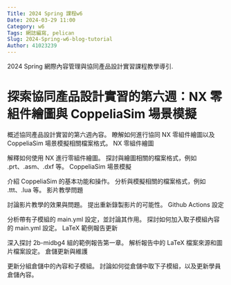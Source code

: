 ```yaml
---
Title: 2024 Spring 課程w6
Date: 2024-03-29 11:00
Category: w6
Tags: 網誌編寫, pelican
Slug: 2024-Spring-w6-blog-tutorial
Author: 41023239
---
```


2024 Spring 網際內容管理與協同產品設計實習課程教學導引.

<!-- PELICAN_END_SUMMARY -->

# 探索協同產品設計實習的第六週：NX 零組件繪圖與 CoppeliaSim 場景模擬

概述協同產品設計實習的第六週內容。
瞭解如何進行協同 NX 零組件繪圖以及 CoppeliaSim 場景模擬相關檔案格式。
NX 零組件繪圖

解釋如何使用 NX 進行零組件繪圖。
探討與繪圖相關的檔案格式，例如 .prt、.asm、.dxf 等。
CoppeliaSim 場景模擬

介紹 CoppeliaSim 的基本功能和操作。
分析與模擬相關的檔案格式，例如 .ttt、.lua 等。
影片教學問題

討論影片教學的效果與問題。
提出重新錄製影片的可能性。
Github Actions 設定

分析帶有子模組的 main.yml 設定，並討論其作用。
探討如何加入取子模組內容的 main.yml 設定。
LaTeX 範例報告更新

深入探討 2b-midbg4 組的範例報告第一章。
解析報告中的 LaTeX 檔案來源和圖片檔案設定。
倉儲更新與維護

更新分組倉儲中的內容和子模組。
討論如何從倉儲中取下子模組，以及更新學員倉儲內容。